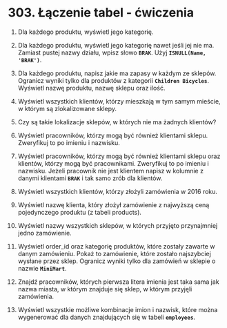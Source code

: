# 303. Łączenie tabel - ćwiczenia

1. Dla każdego produktu, wyświetl jego kategorię.

2. Dla każdego produktu, wyświetl jego kategorię nawet jeśli jej nie ma. Zamiast pustej nazwy działu, wpisz słowo **`BRAK`**. Użyj **`ISNULL(Name, 'BRAK')`**.

3. Dla każdego produktu, napisz jakie ma zapasy w każdym ze sklepów. Ogranicz wyniki tylko dla produktów z kategorii **`Children Bicycles`**. Wyświetl nazwę produktu, nazwę sklepu oraz ilość.

4. Wyświetl wszystkich klientów, którzy mieszkają w tym samym mieście, w którym są zlokalizowane sklepy.

5. Czy są takie lokalizacje sklepów, w których nie ma żadnych klientów?

6. Wyświetl pracowników, którzy mogą być również klientami sklepu. Zweryfikuj to po imieniu i nazwisku.

7. Wyświetl pracowników, którzy mogą być również klientami sklepu oraz klientów, którzy mogą być pracownikami. Zweryfikuj to po imieniu i nazwisku. Jeżeli pracownik nie jest klientem napisz w kolumnie z danymi klientami **`BRAK`** i tak samo zrób dla klientów.

8. Wyświetl wszystkich klientów, którzy złożyli zamówienia w 2016 roku.

9. Wyświetl nazwę klienta, który złożył zamówienie z najwyższą ceną pojedynczego produktu (z tabeli products).

10. Wyświetl nazwy wszystkich sklepów, w których przyjęto przynajmniej jedno zamówienie.

11. Wyświetl order_id oraz kategorię produktów, które zostały zawarte w danym zamówieniu. Pokaż to zamówienie, które zostało najszybciej wysłane przez sklep. Ogranicz wyniki tylko dla zamówień w sklepie o nazwie **`MiniMart`**.

12. Znajdź pracowników, których pierwsza litera imienia jest taka sama jak nazwa miasta, w którym znajduje się sklep, w którym przyjęli zamówienia.

13. Wyświetl wszystkie możliwe kombinacje imion i nazwisk, które można wygenerować dla danych znajdujących się w tabeli **`employees`**.
